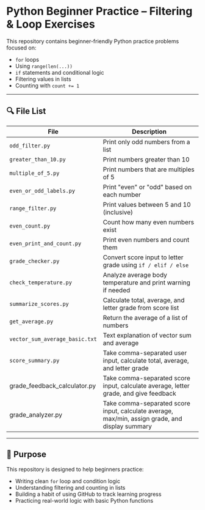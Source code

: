 # Python Beginner Practice – Filtering & Loop Exercises

This repository contains beginner-friendly Python practice problems focused on:

- `for` loops  
- Using `range(len(...))`  
- `if` statements and conditional logic  
- Filtering values in lists  
- Counting with `count += 1`

---

## 🔍 File List

| File | Description |
|------|-------------|
| `odd_filter.py` | Print only odd numbers from a list |
| `greater_than_10.py` | Print numbers greater than 10 |
| `multiple_of_5.py` | Print numbers that are multiples of 5 |
| `even_or_odd_labels.py` | Print "even" or "odd" based on each number |
| `range_filter.py` | Print values between 5 and 10 (inclusive) |
| `even_count.py` | Count how many even numbers exist |
| `even_print_and_count.py` | Print even numbers and count them |
| `grade_checker.py` | Convert score input to letter grade using `if / elif / else` |
| `check_temperature.py` | Analyze average body temperature and print warning if needed |
| `summarize_scores.py` | Calculate total, average, and letter grade from score list |
| `get_average.py` | Return the average of a list of numbers |
| `vector_sum_average_basic.txt` | Text explanation of vector sum and average |
| `score_summary.py` | Take comma-separated user input, calculate total, average, and letter grade |
| grade_feedback_calculator.py | Take comma-separated score input, calculate average, letter grade, and give feedback |
| grade_analyzer.py | Take comma-separated score input, calculate average, max/min, assign grade, and display summary |


---

## 📝 Purpose

This repository is designed to help beginners practice:

- Writing clean `for` loop and condition logic  
- Understanding filtering and counting in lists  
- Building a habit of using GitHub to track learning progress  
- Practicing real-world logic with basic Python functions
